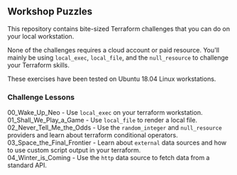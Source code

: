 ## Workshop Puzzles
This repository contains bite-sized Terraform challenges that you can do on your local workstation.

None of the challenges requires a cloud account or paid resource. You'll mainly be using `local_exec`, `local_file`, and the `null_resource` to challenge your Terraform skills.

These exercises have been tested on Ubuntu 18.04 Linux workstations.

### Challenge Lessons
00_Wake_Up_Neo - Use `local_exec` on your terraform workstation.<br>
01_Shall_We_Play_a_Game - Use `local_file` to render a local file.<br>
02_Never_Tell_Me_the_Odds - Use the `random_integer` and `null_resource` providers and learn about terraform conditional operators.<br>
03_Space_the_Final_Frontier - Learn about `external` data sources and how to use custom script output in your terraform.<br>
04_Winter_is_Coming - Use the `http` data source to fetch data from a standard API.
